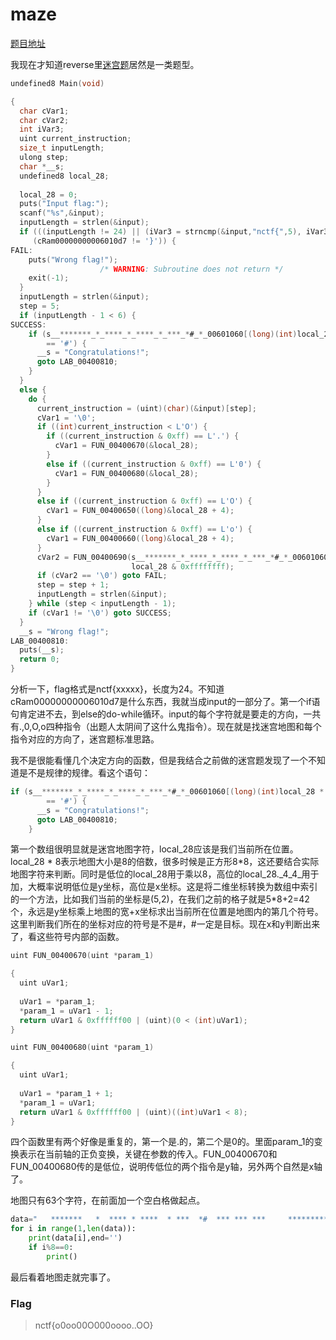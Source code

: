 # maze

[题目地址](https://adworld.xctf.org.cn/challenges/details?hash=18e12857-0acc-421a-a784-b769b9ca7c6a_2)

我现在才知道reverse里[迷宫题](https://ctf-wiki.org/reverse/maze/maze/)居然是一类题型。

```c
undefined8 Main(void)

{
  char cVar1;
  char cVar2;
  int iVar3;
  uint current_instruction;
  size_t inputLength;
  ulong step;
  char *__s;
  undefined8 local_28;
  
  local_28 = 0;
  puts("Input flag:");
  scanf("%s",&input);
  inputLength = strlen(&input);
  if (((inputLength != 24) || (iVar3 = strncmp(&input,"nctf{",5), iVar3 != 0)) ||
     (cRam00000000006010d7 != '}')) {
FAIL:
    puts("Wrong flag!");
                    /* WARNING: Subroutine does not return */
    exit(-1);
  }
  inputLength = strlen(&input);
  step = 5;
  if (inputLength - 1 < 6) {
SUCCESS:
    if (s__*******_*_****_*_****_*_***_*#_*_00601060[(long)(int)local_28 * 8 + (long)local_28._4_4_]
        == '#') {
      __s = "Congratulations!";
      goto LAB_00400810;
    }
  }
  else {
    do {
      current_instruction = (uint)(char)(&input)[step];
      cVar1 = '\0';
      if ((int)current_instruction < L'O') {
        if ((current_instruction & 0xff) == L'.') {
          cVar1 = FUN_00400670(&local_28);
        }
        else if ((current_instruction & 0xff) == L'0') {
          cVar1 = FUN_00400680(&local_28);
        }
      }
      else if ((current_instruction & 0xff) == L'O') {
        cVar1 = FUN_00400650((long)&local_28 + 4);
      }
      else if ((current_instruction & 0xff) == L'o') {
        cVar1 = FUN_00400660((long)&local_28 + 4);
      }
      cVar2 = FUN_00400690(s__*******_*_****_*_****_*_***_*#_*_00601060,local_28._4_4_,
                           local_28 & 0xffffffff);
      if (cVar2 == '\0') goto FAIL;
      step = step + 1;
      inputLength = strlen(&input);
    } while (step < inputLength - 1);
    if (cVar1 != '\0') goto SUCCESS;
  }
  __s = "Wrong flag!";
LAB_00400810:
  puts(__s);
  return 0;
}
```

分析一下，flag格式是nctf{xxxxx}，长度为24。不知道cRam00000000006010d7是什么东西，我就当成input的一部分了。第一个if语句肯定进不去，到else的do-while循环。input的每个字符就是要走的方向，一共有.,0,O,o四种指令（出题人太阴间了这什么鬼指令）。现在就是找迷宫地图和每个指令对应的方向了，迷宫题标准思路。

我不是很能看懂几个决定方向的函数，但是我结合之前做的迷宫题发现了一个不知道是不是规律的规律。看这个语句：

```c
if (s__*******_*_****_*_****_*_***_*#_*_00601060[(long)(int)local_28 * 8 + (long)local_28._4_4_]
        == '#') {
      __s = "Congratulations!";
      goto LAB_00400810;
    }
```

第一个数组很明显就是迷宫地图字符，local_28应该是我们当前所在位置。local_28 * 8表示地图大小是8的倍数，很多时候是正方形8\*8，这还要结合实际地图字符来判断。同时是低位的local_28用于乘以8，高位的local_28._4_4_用于加，大概率说明低位是y坐标，高位是x坐标。这是将二维坐标转换为数组中索引的一个方法，比如我们当前的坐标是(5,2)，在我们之前的格子就是5\*8+2=42个，永远是y坐标乘上地图的宽+x坐标求出当前所在位置是地图内的第几个符号。这里判断我们所在的坐标对应的符号是不是#，#一定是目标。现在x和y判断出来了，看这些符号内部的函数。

```c
uint FUN_00400670(uint *param_1)

{
  uint uVar1;
  
  uVar1 = *param_1;
  *param_1 = uVar1 - 1;
  return uVar1 & 0xffffff00 | (uint)(0 < (int)uVar1);
}

uint FUN_00400680(uint *param_1)

{
  uint uVar1;
  
  uVar1 = *param_1 + 1;
  *param_1 = uVar1;
  return uVar1 & 0xffffff00 | (uint)((int)uVar1 < 8);
}
```

四个函数里有两个好像是重复的，第一个是.的，第二个是0的。里面param_1的变换表示在当前轴的正负变换，关键在参数的传入。FUN_00400670和FUN_00400680传的是低位，说明传低位的两个指令是y轴，另外两个自然是x轴了。

地图只有63个字符，在前面加一个空白格做起点。

```python
data="   *******   *  **** * ****  * ***  *#  *** *** ***     *********"
for i in range(1,len(data)):
    print(data[i],end='')
    if i%8==0:
        print()
```

最后看着地图走就完事了。

### Flag
> nctf{o0oo00O000oooo..OO}
